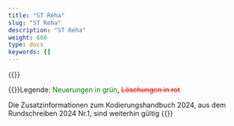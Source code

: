 ```yaml
---
title: "ST Reha"
slug: "ST Reha"
description: "ST Reha"
weight: 660
type: docs
keywords: []
---
```

{{<printButton>}}
    
  
  
  
  {{<markdown>}}Legende: <font color="green">Neuerungen in grün</font>, <font color="red">~~Löschungen in rot~~</font>
  
Die Zusatzinformationen zum Kodierungshandbuch 2024, aus dem Rundschreiben 2024 Nr.1, sind weiterhin gültig
{{</markdown>}}
